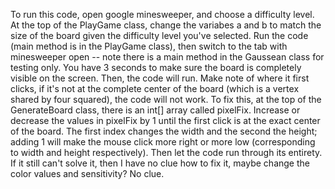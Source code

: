 To run this code, open google minesweeper, and choose a difficulty level.
At the top of the PlayGame class, change the variabes a and b to match the size of the board given the difficulty level you've selected.
Run the code (main method is in the PlayGame class), then switch to the tab with minesweeper open -- note there is a main method in the Gaussean class for testing only.
You have 3 seconds to make sure the board is completely visible on the screen.
Then, the code will run.
Make note of where it first clicks, if it's not at the complete center of the board (which is a vertex shared by four squared), the code will not work.
To fix this, at the top of the GenerateBoard class, there is an int[] array called pixelFix.
Increase or decrease the values in pixelFix by 1 until the first click is at the exact center of the board.
The first index changes the width and the second the height; adding 1 will make the mouse click more right or more low (corresponding to width and height respectively).
Then let the code run through its entirety.
If it still can't solve it, then I have no clue how to fix it, maybe change the color values and sensitivity? No clue.
